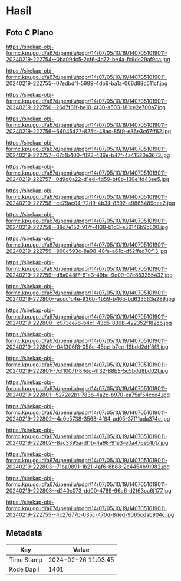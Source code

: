 # Hasil

## Foto C Plano

https://sirekap-obj-formc.kpu.go.id/a67d/pemilu/pdpr/14/07/05/10/19/1407051019011-20240219-222754--0ba09dc5-2cf6-4d72-be4a-fc9dc29af9ca.jpg

https://sirekap-obj-formc.kpu.go.id/a67d/pemilu/pdpr/14/07/05/10/19/1407051019011-20240219-222755--07edbdf1-5989-4db6-ba1a-066d88d511cf.jpg

https://sirekap-obj-formc.kpu.go.id/a67d/pemilu/pdpr/14/07/05/10/19/1407051019011-20240219-222756--26d7f31f-be10-4f30-a503-181ce2e700a7.jpg

https://sirekap-obj-formc.kpu.go.id/a67d/pemilu/pdpr/14/07/05/10/19/1407051019011-20240219-222756--64045d27-825b-48ac-85f9-e36e3c67ff62.jpg

https://sirekap-obj-formc.kpu.go.id/a67d/pemilu/pdpr/14/07/05/10/19/1407051019011-20240219-222757--67c1b400-f023-436e-b47f-4a41520e3673.jpg

https://sirekap-obj-formc.kpu.go.id/a67d/pemilu/pdpr/14/07/05/10/19/1407051019011-20240219-222757--0d9d0a22-d1ed-4d59-bf8b-130e1fd43ee5.jpg

https://sirekap-obj-formc.kpu.go.id/a67d/pemilu/pdpr/14/07/05/10/19/1407051019011-20240219-222758--ce79ac04-72d9-4b34-8592-e9865489dee2.jpg

https://sirekap-obj-formc.kpu.go.id/a67d/pemilu/pdpr/14/07/05/10/19/1407051019011-20240219-222758--88d7e152-917f-4138-b1d3-e56146b9b500.jpg

https://sirekap-obj-formc.kpu.go.id/a67d/pemilu/pdpr/14/07/05/10/19/1407051019011-20240219-222759--990c593c-8a98-48fe-a61b-d52ffed70f13.jpg

https://sirekap-obj-formc.kpu.go.id/a67d/pemilu/pdpr/14/07/05/10/19/1407051019011-20240219-222759--d8a048f7-61a3-49be-9e09-07e853355432.jpg

https://sirekap-obj-formc.kpu.go.id/a67d/pemilu/pdpr/14/07/05/10/19/1407051019011-20240219-222800--acdc1c4e-936b-4b59-b46b-bd633563e289.jpg

https://sirekap-obj-formc.kpu.go.id/a67d/pemilu/pdpr/14/07/05/10/19/1407051019011-20240219-222800--c973ce76-b4c1-43d5-839b-422352f182cb.jpg

https://sirekap-obj-formc.kpu.go.id/a67d/pemilu/pdpr/14/07/05/10/19/1407051019011-20240219-222800--04f306f8-058c-45be-b7ee-19bdd2dff8f3.jpg

https://sirekap-obj-formc.kpu.go.id/a67d/pemilu/pdpr/14/07/05/10/19/1407051019011-20240219-222801--7cf10071-84dc-4f32-88b5-5c5b0d8bd02f.jpg

https://sirekap-obj-formc.kpu.go.id/a67d/pemilu/pdpr/14/07/05/10/19/1407051019011-20240219-222801--5272e2b1-783b-4a2c-b970-ea75af54ccc4.jpg

https://sirekap-obj-formc.kpu.go.id/a67d/pemilu/pdpr/14/07/05/10/19/1407051019011-20240219-222802--4a0e5738-3568-4f84-ad05-37f11ada374e.jpg

https://sirekap-obj-formc.kpu.go.id/a67d/pemilu/pdpr/14/07/05/10/19/1407051019011-20240219-222802--8ac3395a-df1b-4a98-91e3-e0a476e51b17.jpg

https://sirekap-obj-formc.kpu.go.id/a67d/pemilu/pdpr/14/07/05/10/19/1407051019011-20240219-222803--71ba0891-1b21-4af6-8b68-2e4454b91982.jpg

https://sirekap-obj-formc.kpu.go.id/a67d/pemilu/pdpr/14/07/05/10/19/1407051019011-20240219-222803--d240c073-dd00-4789-96b6-d2f63ca6f177.jpg

https://sirekap-obj-formc.kpu.go.id/a67d/pemilu/pdpr/14/07/05/10/19/1407051019011-20240219-222755--4c27d77b-035c-470d-8ded-9065cdab904c.jpg


## Metadata

| Key        | Value               |
| ---------- | ------------------- |
| Time Stamp | 2024-02-26 11:03:45 |
| Kode Dapil | 1401                |



